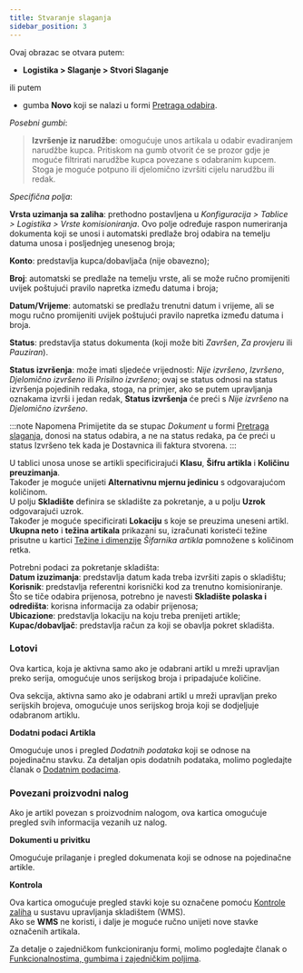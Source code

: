 ```yaml
---
title: Stvaranje slaganja
sidebar_position: 3
---
```


Ovaj obrazac se otvara putem:
 - **Logistika > Slaganje > Stvori Slaganje** 

ili putem 

 - gumba **Novo** koji se nalazi u formi [Pretraga odabira](/docs/logistics/picking/search-picking).

*Posebni gumbi*:

> **Izvršenje iz narudžbe**: omogućuje unos artikala u odabir evadiranjem narudžbe kupca. Pritiskom na gumb otvorit će se prozor gdje je moguće filtrirati narudžbe kupca povezane s odabranim kupcem. Stoga je moguće potpuno ili djelomično izvršiti cijelu narudžbu ili redak.

*Specifična polja*:

**Vrsta uzimanja sa zaliha**: prethodno postavljena u *Konfiguracija > Tablice > Logistika > Vrste komisioniranja*. Ovo polje određuje raspon numeriranja dokumenta koji se unosi i automatski predlaže broj odabira na temelju datuma unosa i posljednjeg unesenog broja;  

**Konto**: predstavlja kupca/dobavljača (nije obavezno); 

**Broj**: automatski se predlaže na temelju vrste, ali se može ručno promijeniti uvijek poštujući pravilo napretka između datuma i broja;  

**Datum/Vrijeme**: automatski se predlažu trenutni datum i vrijeme, ali se mogu ručno promijeniti uvijek poštujući pravilo napretka između datuma i broja.

**Status**: predstavlja status dokumenta (koji može biti *Završen*, *Za provjeru* ili *Pauziran*).

**Status izvršenja**: može imati sljedeće vrijednosti: *Nije izvršeno*, *Izvršeno*, *Djelomično izvršeno* ili *Prisilno izvršeno*; ovaj se status odnosi na status izvršenja pojedinih redaka, stoga, na primjer, ako se putem upravljanja oznakama izvrši i jedan redak, **Status izvršenja** će preći s *Nije izvršeno* na *Djelomično izvršeno*.


:::note Napomena 
Primijetite da se stupac *Dokument* u formi [Pretraga slaganja](/docs/logistics/picking/search-picking), donosi na status odabira, a ne na status redaka, pa će preći u status Izvršeno tek kada je Dostavnica ili faktura stvorena.
:::


U tablici unosa unose se artikli specificirajući  **Klasu**, **Šifru artikla** i **Količinu preuzimanja**.   
Također je moguće unijeti **Alternativnu mjernu jedinicu** s odgovarajućom količinom.   
U polju **Skladište** definira se skladište za pokretanje, a u polju **Uzrok** odgovarajući uzrok.   
Također je moguće specificirati **Lokaciju** s koje se preuzima uneseni artikl.        
**Ukupna neto** i **težina artikala** prikazani su, izračunati koristeći težine prisutne u kartici [Težine i dimenzije](/docs/erp-home/registers/items/create-new-item/item-registry/weights-dimensions) *Šifarnika artikla* pomnožene s količinom retka.

Potrebni podaci za pokretanje skladišta:    
**Datum izuzimanja**: predstavlja datum kada treba izvršiti zapis o skladištu;    
**Korisnik**: predstavlja referentni korisnički kod za trenutno komisioniranje.   
Što se tiče odabira prijenosa, potrebno je navesti **Skladište polaska i odredišta**: korisna informacija za odabir prijenosa;    
**Ubicazione**: predstavlja lokaciju na koju treba prenijeti artikle;  
**Kupac/dobavljač**: predstavlja račun za koji se obavlja pokret skladišta.

### Lotovi

Ova kartica, koja je aktivna samo ako je odabrani artikl u mreži upravljan preko serija, omogućuje unos serijskog broja i pripadajuće količine.

Ova sekcija, aktivna samo ako je odabrani artikl u mreži upravljan preko serijskih brojeva, omogućuje unos serijskog broja koji se dodjeljuje odabranom artiklu.

**Dodatni podaci Artikla**

Omogućuje unos i pregled *Dodatnih podataka* koji se odnose na pojedinačnu stavku.
Za detaljan opis dodatnih podataka, molimo pogledajte članak o [Dodatnim podacima](/docs/configurations/utility/extra-data/extradata/new-extradata).


### Povezani proizvodni nalog

Ako je artikl povezan s proizvodnim nalogom, ova kartica omogućuje pregled svih informacija vezanih uz nalog.

**Dokumenti u privitku**

Omogućuje prilaganje i pregled dokumenata koji se odnose na pojedinačne artikle.

**Kontrola**

Ova kartica omogućuje pregled stavki koje su označene pomoću [Kontrole zaliha](/docs/logistics/wms/sales/check-row-menagement) u sustavu upravljanja skladištem (WMS).      
Ako se **WMS** ne koristi, i dalje je moguće ručno unijeti nove stavke označenih artikala.

Za detalje o zajedničkom funkcioniranju formi, molimo pogledajte članak o [Funkcionalnostima, gumbima i zajedničkim poljima](/docs/guide/common).